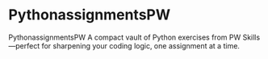 # PythonassignmentsPW
PythonassignmentsPW A compact vault of Python exercises from PW Skills—perfect for sharpening your coding logic, one assignment at a time.
